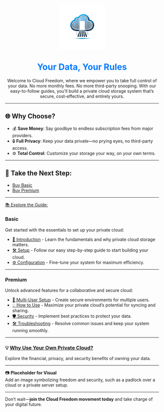 <link rel="apple-touch-icon" sizes="180x180" href="assets/icons/apple-touch-icon.png">
<link rel="icon" type="image/png" sizes="32x32" href="assets/icons/favicon-32x32.png">
<link rel="icon" type="image/png" sizes="16x16" href="assets/icons/favicon-16x16.png">
<link rel="manifest" href="assets/icons/site.webmanifest">
<link rel="shortcut icon" href="assets/icons/favicon.ico">
<img src="assets/icons/logo1.png" alt="Cloud Freedom Logo" style="width: 150px; display: block; margin: 20px auto;">

<h1 style="text-align: center; color: #007BFF;">Your Data, Your Rules</h1>

<p style="text-align: center;">
Welcome to Cloud Freedom, where we empower you to take full control of your data.  
No more monthly fees. No more third-party snooping. With our easy-to-follow guides, you’ll build a private cloud storage system that’s secure, cost-effective, and entirely yours.
</p>

---

## 🌐 Why Choose?

- 💰 **Save Money**: Say goodbye to endless subscription fees from major providers.  
- 🔒 **Full Privacy**: Keep your data private—no prying eyes, no third-party access.  
- ⚙️ **Total Control**: Customize your storage your way, on your own terms.

---

## 🚀 Take the Next Step:

- [Buy Basic](#)  
- [Buy Premium](#)  

---

[📚 Explore the Guide:](introduction.md)

### **Basic**
Get started with the essentials to set up your private cloud:  
- [📖 Introduction](introduction.md) - Learn the fundamentals and why private cloud storage matters.  
- [🛠️ Setup](setup.md) - Follow our easy step-by-step guide to start building your cloud.  
- [⚙️ Configuration](configuration.md) - Fine-tune your system for maximum efficiency.  

---

### **Premium**
Unlock advanced features for a collaborative and secure cloud:  
- [👥 Multi-User Setup](multi-user-setup.md) - Create secure environments for multiple users.  
- [💡 How to Use](how-to-use.md) - Maximize your private cloud’s potential for syncing and sharing.  
- [🛡️ Security](security.md) - Implement best practices to protect your data.  
- [🛠️ Troubleshooting](troubleshooting.md) - Resolve common issues and keep your system running smoothly.  

---

### 💡 [Why Use Your Own Private Cloud?](why-use-your-own-cloud.md)  
Explore the financial, privacy, and security benefits of owning your data.

---

📷 **Placeholder for Visual**  
Add an image symbolizing freedom and security, such as a padlock over a cloud or a private server setup.

---

Don’t wait—**join the Cloud Freedom movement today** and take charge of your digital future.
